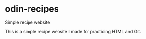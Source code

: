 # odin-recipes
Simple recipe website

This is a simple recipe website I made for practicing HTML and Git.